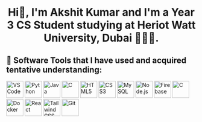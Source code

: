 <h1 align="center">Hi👋, I'm Akshit Kumar and I'm a Year 3 CS Student studying at Heriot Watt University, Dubai 🧑🏻‍💻.</h1>
<h2> 🚀&nbsp;Software Tools that I have used and acquired tentative understanding:</h2>
<p align="left">
  <img src="https://cdn.jsdelivr.net/gh/devicons/devicon/icons/vscode/vscode-original.svg" title="VS Code" width="45" height="45"/>
  <img src="https://cdn.jsdelivr.net/gh/devicons/devicon/icons/python/python-original.svg" title="Python" width="45" height="45"/>
  <img src="https://cdn.jsdelivr.net/gh/devicons/devicon/icons/java/java-original.svg" title="Java" width="45" height="45"/>
  <img src="https://cdn.jsdelivr.net/gh/devicons/devicon/icons/c/c-original.svg" title="C" width="45" height="45"/>
  <img src="https://cdn.jsdelivr.net/gh/devicons/devicon/icons/html5/html5-original.svg" title="HTML5" width="45" height="45"/>
  <img src="https://cdn.jsdelivr.net/gh/devicons/devicon/icons/css3/css3-original.svg" title="CSS3" width="45" height="45"/>
  <img src="https://cdn.jsdelivr.net/gh/devicons/devicon@latest/icons/mysql/mysql-original-wordmark.svg" title="MySQL" width="45" height="45"/>
  <img src="https://cdn.jsdelivr.net/gh/devicons/devicon@latest/icons/nodejs/nodejs-original.svg" title="Node.js" width="45" height="45"/> 
  <img src="https://cdn.jsdelivr.net/gh/devicons/devicon@latest/icons/firebase/firebase-original.svg" title="Firebase" width="45" height="45"/>
  <img src="https://cdn.jsdelivr.net/gh/devicons/devicon@latest/icons/c/c-original.svg" title="C" width="45" height="45"/>
  <img src="https://cdn.jsdelivr.net/gh/devicons/devicon@latest/icons/docker/docker-original.svg" title="Docker" width="45" height="45" />
  <img src="https://cdn.jsdelivr.net/gh/devicons/devicon@latest/icons/react/react-original.svg" title="React" width="45" height="45"/>
  <img src="https://cdn.jsdelivr.net/gh/devicons/devicon@latest/icons/tailwindcss/tailwindcss-original.svg" title="TailwindCSS" width="45" height="45"/>
  <img src="https://cdn.jsdelivr.net/gh/devicons/devicon@latest/icons/git/git-plain-wordmark.svg" title="Git" width="45" height="45"/>
</p>
